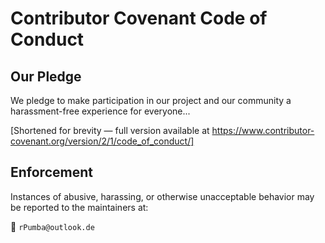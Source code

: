 # Contributor Covenant Code of Conduct

## Our Pledge

We pledge to make participation in our project and our community a harassment-free experience for everyone...

[Shortened for brevity — full version available at https://www.contributor-covenant.org/version/2/1/code_of_conduct/]

## Enforcement

Instances of abusive, harassing, or otherwise unacceptable behavior may be reported to the maintainers at:

📧 `rPumba@outlook.de`
